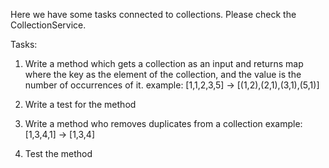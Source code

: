 Here we have some tasks connected to collections. Please check the CollectionService.

Tasks:
1. Write a method which gets a collection as an input and returns map 
   where the key as the element of the collection, and the value is the number of occurrences of it.
   example: [1,1,2,3,5] -> [(1,2),(2,1),(3,1),(5,1)]
   
2. Write a test for the method

3. Write a method who removes duplicates from a collection
   example: [1,3,4,1] -> [1,3,4]

4. Test the method